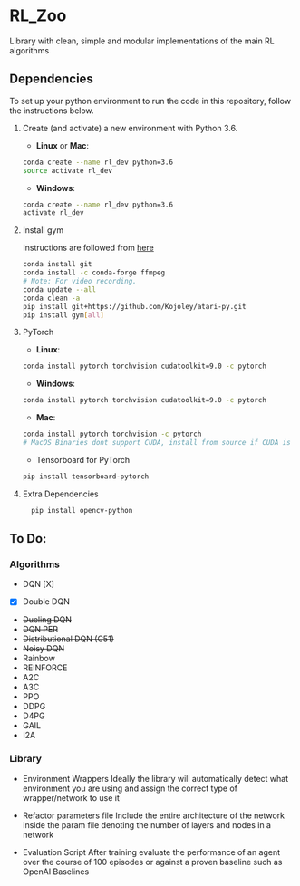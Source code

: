 # RL_Zoo
Library with clean, simple and modular implementations of the main RL algorithms

## Dependencies

To set up your python environment to run the code in this repository, follow the instructions below.

1. Create (and activate) a new environment with Python 3.6.

	- __Linux__ or __Mac__: 
	```bash
	conda create --name rl_dev python=3.6
	source activate rl_dev
	```
	- __Windows__: 
	```bash
	conda create --name rl_dev python=3.6 
	activate rl_dev

2. Install gym

    Instructions are followed from [here](https://medium.com/@SeoJaeDuk/archive-post-how-to-install-open-ai-gym-on-windows-1f5208c16179)
   ```bash
   conda install git
   conda install -c conda-forge ffmpeg
   # Note: For video recording.
   conda update --all
   conda clean -a
   pip install git+https://github.com/Kojoley/atari-py.git
   pip install gym[all]
   ```
   
3. PyTorch
   
   - __Linux__: 
	```bash
	conda install pytorch torchvision cudatoolkit=9.0 -c pytorch
	```
	- __Windows__: 
	```bash
	conda install pytorch torchvision cudatoolkit=9.0 -c pytorch
	```
	
	- __Mac__: 
	```bash
	conda install pytorch torchvision -c pytorch
    # MacOS Binaries dont support CUDA, install from source if CUDA is needed
	```
	
	- Tensorboard for PyTorch
	```bash
	pip install tensorboard-pytorch
	```
4. Extra Dependencies

    ```bash
	  pip install opencv-python
	```
	
## To Do:

### Algorithms

- DQN [X]
- [X] Double DQN
- ~~Dueling DQN~~
- ~~DQN PER~~
- ~~Distributional DQN (C51)~~
- ~~Noisy DQN~~
- Rainbow
- REINFORCE
- A2C
- A3C
- PPO
- DDPG
- D4PG
- GAIL
- I2A

### Library

- Environment Wrappers
Ideally the library will automatically detect what environment you are using and assign the correct type of wrapper/network to use it

- Refactor parameters file
Include the entire architecture of the network inside the param file denoting the number of layers and nodes in a network

- Evaluation Script
After training evaluate the performance of an agent over the course of 100 episodes or against a proven baseline such as OpenAI  Baselines
   

